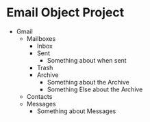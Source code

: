 # Email Object Project

* Gmail
  * Mailboxes
    * Inbox
    * Sent
      * Something about when sent
    * Trash
    * Archive
      * Something about the Archive
      * Something Else about the Archive
  * Contacts
  * Messages
    * Something about Messages
